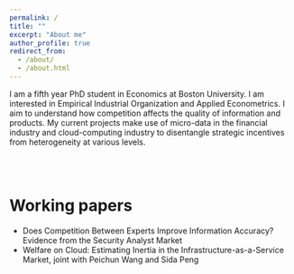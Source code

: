 ```yaml
---
permalink: /
title: ""
excerpt: "About me"
author_profile: true
redirect_from: 
  - /about/
  - /about.html
---
```


I am a fifth year PhD student in Economics at Boston University. I am interested in Empirical Industrial Organization and Applied Econometrics. I aim to understand how competition affects the quality of information and products. My current projects make use of micro-data in the financial industry and cloud-computing industry to disentangle strategic incentives from heterogeneity at various levels. 



<br>

<br>

# Working papers

* Does Competition Between Experts Improve Information Accuracy? Evidence from the Security Analyst Market
* Welfare on Cloud: Estimating Inertia in the Infrastructure-as-a-Service Market, joint with Peichun Wang and Sida Peng